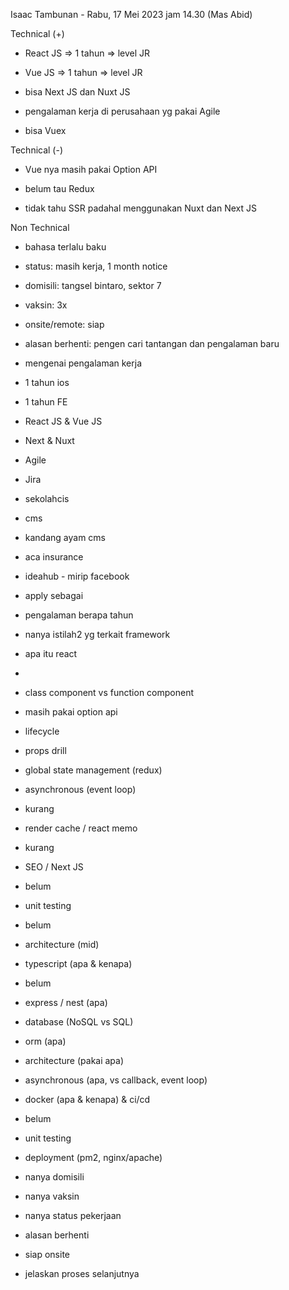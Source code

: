 Isaac Tambunan - Rabu, 17 Mei 2023 jam 14.30 (Mas Abid)  

  

Technical (+)  

- React JS => 1 tahun => level JR  
    
- Vue JS => 1 tahun => level JR  
    
- bisa Next JS dan Nuxt JS  
    
- pengalaman kerja di perusahaan yg pakai Agile  
    
- bisa Vuex  
    

Technical (-)  

- Vue nya masih pakai Option API  
    
- belum tau Redux  
    
- tidak tahu SSR padahal menggunakan Nuxt dan Next JS  
    

Non Technical  

- bahasa terlalu baku  
    
- status: masih kerja, 1 month notice  
    
- domisili: tangsel bintaro, sektor 7  
    
- vaksin: 3x  
    
- onsite/remote: siap  
    
- alasan berhenti: pengen cari tantangan dan pengalaman baru  
    

  

  

- mengenai pengalaman kerja  
    

- 1 tahun ios  
    
- 1 tahun FE  
    

- React JS & Vue JS  
    
- Next & Nuxt  
    
- Agile  
    
- Jira  
    
- sekolahcis  
    
- cms  
    
- kandang ayam cms  
    
- aca insurance  
    
- ideahub - mirip facebook  
    

- apply sebagai  
    
- pengalaman berapa tahun  
    
- nanya istilah2 yg terkait framework  
    

- apa itu react  
    

-   
    

- class component vs function component  
    
- masih pakai option api  
    
- lifecycle  
    
- props drill  
    
- global state management (redux)  
    
- asynchronous (event loop)  
    

- kurang  
    

- render cache / react memo  
    

- kurang  
    

- SEO / Next JS  
    

- belum  
    

- unit testing  
    

- belum  
    

- architecture (mid)  
    

- typescript (apa & kenapa)  
    

- belum  
    

- express / nest (apa)  
    
- database (NoSQL vs SQL)  
    
- orm (apa)  
    
- architecture (pakai apa)  
    
- asynchronous (apa, vs callback, event loop)  
    
- docker (apa & kenapa) & ci/cd  
    

- belum  
    

- unit testing  
    
- deployment (pm2, nginx/apache)  
    

- nanya domisili  
    
- nanya vaksin  
    
- nanya status pekerjaan  
    
- alasan berhenti  
    
- siap onsite  
    
- jelaskan proses selanjutnya